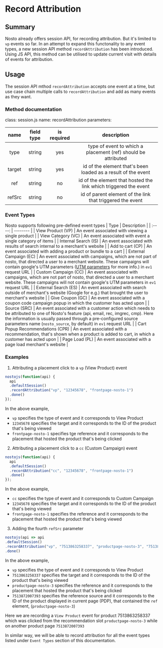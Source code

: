 # Record Attribution

## Summary

Nosto already offers session API, for recording attribution. But it's limited to `vp` events so far. In an attempt to expand this functonality to any event types, a new session API method `recordAttribution` has been introduced. Using JS API, this method can be utilised to update current visit with details of events for attribution.

## Usage

The session API mthod `recordAttribution` accepts one event at a time, but use case chain multiple calls to `recordAttribution` and add as many events as they want.

### Method documentation

class: session.js name: recordAttribution parameters:

|  name  | field type | is required |                            description                           |
| :----: | :--------: | :---------: | :--------------------------------------------------------------: |
|  type  |   string   |     yes     |   type of event to which a placement (ref) should be attributed  |
| target |   string   |     yes     |   id of the element that's been loaded as a result of the event  |
|   ref  |   string   |      no     | id of the element that hosted the link which triggered the event |
| refSrc |   string   |      no     |     id of parent element of the link that triggered the event    |

### Event Types
Nosto supports following pre-defined event types
|  Type  | Description | 
| :----: | -------- |
| View Product (VP) | An event associated with viewing a single product |
| View Category (VC) | An event associated with event a single category of items |
| Internal Search (IS) | An event associated with results of search internal to a merchant's website |
| Add to cart (CP) | An event associated with adding a product or bundle to a cart |
| External Campaign (EC) | An event associated with campaigns, which are not part of nosto, that directed a user to a merchant website. These campaigns will contain google's UTM parameters ([UTM parameters](https://en.wikipedia.org/wiki/UTM_parameters) for more info.) in  `ev1` request URL |
| Custom Campaign (CC) | An event associated with campaigns, which are not part of nosto, that directed a user to a merchant website. These campaigns will not contain google's UTM parameters in `ev1` request URL |
| External Search (ES) | An event associated with search outside of merchant's website (Google for e.g.) that brought the user to        merchant's website |
| Give Coupon (GC) | An event associated with a coupon code campaign popup in which the customer has acted upon |
| Source (SRC) | An event associated with a customer action which needs to be attributed to one of Nosto's feature (api, email, rec, imgrec, cmp). Here the information is usually passed through a pre-configured source parameters name (`nosto_source`, by default) in `ev1` request URL |
| Cart Popup Recommendations (CPR) | An event associated with a recommendation, that's shown when a product is added to cart, in which a customer has acted upon |
| Page Load (PL) | An event associated with a page load merchant's website |

### Examples

1. Attributing a placement click to a `vp`  (View Product) event

```javascript
nostojs(function(api) {
  api
  .defaultSession()
  .recordAttribution("vp", "12345678", "frontpage-nosto-1")
  .done()
});
```
In the above example,
- `vp` specifies the type of event and it corresponds to View Product
- `12345678` specifies the target and it corresponds to the ID of the product that's being viewed
- `frontpage-nosto-1` specifies tge reference and it corresponds to the placement that hosted the product that's being clicked


2. Attributing a placement click to a `cc`  (Custom Campaign) event

```javascript
nostojs(function(api) {
  api
  .defaultSession()
  .recordAttribution("cc", "12345678", "frontpage-nosto-1")
  .done()
});
```
In the above example,
- `cc` specifies the type of event and it corresponds to Custom Campaign
- `12345678` specifies the target and it corresponds to the ID of the product that's being viewed
- `frontpage-nosto-1` specifies the reference and it corresponds to the placement that hosted the product that's being viewed

3.  Adding the fourth `refSrc` parameter

```javascript
nostojs(api => api
.defaultSession()
.recordAttribution("vp", "7513863258337", "productpage-nosto-3", "7513872007393")
.done()
```

In the above example,
- `vp` specifies the type of event and it corresponds to View Product
- `7513863258337` specifies the target and it corresponds to the ID of the product that's being viewed
- `productpage-nosto-3` specifies the reference and it corresponds to the placement that hosted the product that's being clicked
- `7513872007393` specifies the reference source and it corresponds to the ID of the product displayed in current page (PDP), that contained the `ref` element, (`productpage-nosto-3`)

Here we are recording a `View Product` event for product 7513863258337 which was clicked from the recommendation slot `productpage-nosto-3` while on another product page `7513872007393`

In similar way, we will be able to record attribution for all the event types listed under `Event Types` section of this documentation.
